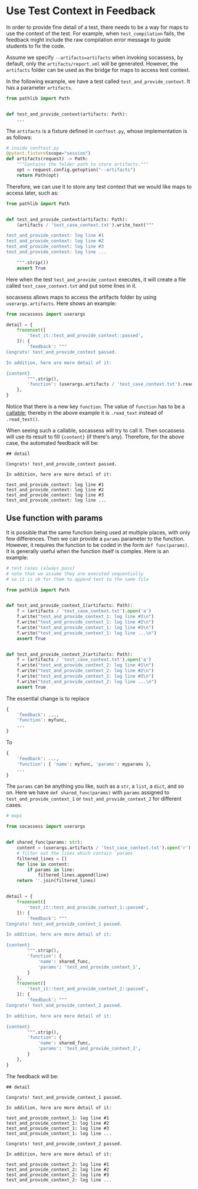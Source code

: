 # Use Test Context in Feedback

In order to provide fine detail of a test, there needs to be a way for maps to
use the context of the test. For example, when `test_compilation` fails, the
feedback might include the raw compilation error message to guide students to
fix the code.

Assume we specify `--artifacts=artifacts` when invoking socassess, by default,
only the `artifacts/report.xml` will be generated. However, the `artifacts`
folder can be used as the bridge for maps to access test context.

In the following example, we have a test called `test_and_provide_context`. It
has a parameter `artifacts`.

```python
from pathlib import Path


def test_and_provide_context(artifacts: Path):
    ...
```

The `artifacts` is a fixture defined in `conftest.py`, whose implementation is
as follows:

```python
# inside conftest.py
@pytest.fixture(scope="session")
def artifacts(request) -> Path:
    """Contains the folder path to store artifacts."""
    opt = request.config.getoption("--artifacts")
    return Path(opt)
```

Therefore, we can use it to store any test context that we would like maps to
access later, such as:

```python
from pathlib import Path


def test_and_provide_context(artifacts: Path):
    (artifacts / 'test_case_context.txt').write_text("""

test_and_provide_context: log line #1
test_and_provide_context: log line #2
test_and_provide_context: log line #3
test_and_provide_context: log line ...

    """.strip())
    assert True
```

Here when the test `test_and_provide_context` executes, it will create a file
called `test_case_context.txt` and put some lines in it.

socassess allows maps to access the artifacts folder by using
`userargs.artifacts`. Here shows an example:

```python
from socassess import userargs

detail = {
    frozenset([
        'test_it::test_and_provide_context::passed',
    ]): {
        'feedback': """
Congrats! test_and_provide_context passed.

In addition, here are more detail of it:

{content}
        """.strip(),
        'function': (userargs.artifacts / 'test_case_context.txt').read_text,
    },
}
```

Notice that there is a new key `function`. The value of `function` has to be a
[callable](<https://docs.python.org/3/glossary.html#term-callable>); thereby in
the above example it is `.read_text` instead of `.read_text()`.

When seeing such a callable, socassess will try to call it. Then socassess will
use its result to fill `{content}` (if there's any). Therefore, for the above
case, the automated feedback will be:

```text
## detail

Congrats! test_and_provide_context passed.

In addition, here are more detail of it:

test_and_provide_context: log line #1
test_and_provide_context: log line #2
test_and_provide_context: log line #3
test_and_provide_context: log line ...
```

## Use function with params

It is possible that the same function being used at multiple places, with only
few differences. Then we can provide a `params` parameter to the function.
However, it requires the function to be coded in the form `def func(params)`. It
is generally useful when the function itself is complex. Here is an example:

```python
# test cases (always pass)
# note that we assume they are executed sequentially
# so it is ok for them to append text to the same file

from pathlib import Path


def test_and_provide_context_1(artifacts: Path):
    f = (artifacts / 'test_case_context.txt').open('a')
    f.write("test_and_provide_context_1: log line #1\n")
    f.write("test_and_provide_context_1: log line #2\n")
    f.write("test_and_provide_context_1: log line #3\n")
    f.write("test_and_provide_context_1: log line ...\n")
    assert True


def test_and_provide_context_2(artifacts: Path):
    f = (artifacts / 'test_case_context.txt').open('a')
    f.write("test_and_provide_context_2: log line #1\n")
    f.write("test_and_provide_context_2: log line #2\n")
    f.write("test_and_provide_context_2: log line #3\n")
    f.write("test_and_provide_context_2: log line ...\n")
    assert True
```

The essential change is to replace

```python
{
    'feedback': ...,
    'function': myfunc,
    ...
}
```

To

```python
{
    'feedback': ...,
    'function': { 'name': myfunc, 'params': myparams },
    ...
}
```

The `params` can be anything you like, such as a `str`, a `list`, a `dict`, and
so on. Here we have `def shared_func(params)` with `params` assigned to
`test_and_provide_context_1` or `test_and_provide_context_2` for different
cases.

```python
# maps

from socassess import userargs


def shared_func(params: str):
    content = (userargs.artifacts / 'test_case_context.txt').open('r')
    # filter out the lines which contain `params`
    filtered_lines = []
    for line in content:
        if params in line:
            filtered_lines.append(line)
    return ''.join(filtered_lines)


detail = {
    frozenset([
        'test_it::test_and_provide_context_1::passed',
    ]): {
        'feedback': """
Congrats! test_and_provide_context_1 passed.

In addition, here are more detail of it:

{content}
        """.strip(),
        'function': {
            'name': shared_func,
            'params': 'test_and_provide_context_1',
        }
    },
    frozenset([
        'test_it::test_and_provide_context_2::passed',
    ]): {
        'feedback': """
Congrats! test_and_provide_context_2 passed.

In addition, here are more detail of it:

{content}
        """.strip(),
        'function': {
            'name': shared_func,
            'params': 'test_and_provide_context_2',
        }
    },
}
```

The feedback will be:

```text
## detail

Congrats! test_and_provide_context_1 passed.

In addition, here are more detail of it:

test_and_provide_context_1: log line #1
test_and_provide_context_1: log line #2
test_and_provide_context_1: log line #3
test_and_provide_context_1: log line ...

Congrats! test_and_provide_context_2 passed.

In addition, here are more detail of it:

test_and_provide_context_2: log line #1
test_and_provide_context_2: log line #2
test_and_provide_context_2: log line #3
test_and_provide_context_2: log line ...
```
